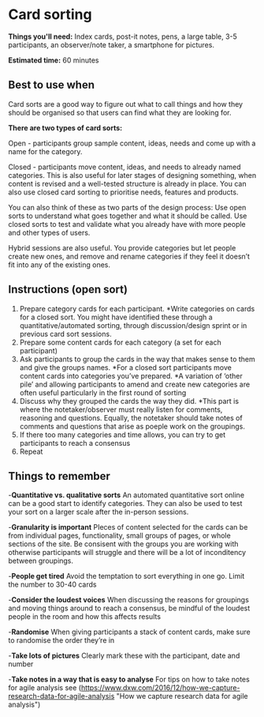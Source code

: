 # Card sorting

**Things you'll need:** Index cards, post-it notes, pens, a large table, 3-5 participants, an observer/note taker, a smartphone for pictures. 

**Estimated time:** 60 minutes

## Best to use when
Card sorts are a good way to figure out what to call things and how they should be organised so that users can find what they are looking for. 

**There are two types of card sorts:**

Open - participants group sample content, ideas, needs and come up with a name for the category. 

Closed - participants move content, ideas, and needs to already named categories. This is also useful for later stages of  designing something, when content is revised and a well-tested structure is already in place. You can also use closed card sorting to prioritise needs, features and products.

You can also think of these as two parts of the design process:
Use open sorts to understand what goes together and what it should be called. 
Use closed sorts to test and validate what you already have with more people and other types of users. 

Hybrid sessions are also useful. You provide categories but let people create new ones, and remove and rename categories if they feel it doesn’t fit into any of the existing ones.

## Instructions (open sort)

1. Prepare category cards for each participant. *Write categories on cards for a closed sort. You might have identified these through a quantitative/automated sorting, through discussion/design sprint or in previous card sort sessions.
2. Prepare some content cards for each category (a set for each participant)
3. Ask participants to group the cards in the way that makes sense to them and give the groups names. *For a closed sort participants move content cards into categories you’ve prepared. *A variation of ‘other pile’ and allowing participants to amend and create new categories are often useful particularly in the first round of sorting
4. Discuss why they grouped the cards the way they did. *This part is where the notetaker/observer must really listen for comments, reasoning and questions. Equally, the notetaker should take notes of comments and questions that arise as poeple work on the groupings.
5. If there too many categories and time allows, you can try to get participants to reach a consensus
6. Repeat

## Things to remember

-**Quantitative vs. qualitative sorts**
An automated quantitative sort online can be a good start to identify categories. They can also be used to test your sort on a larger scale after the in-person sessions.

-**Granularity is important**
PIeces of content selected for the cards can be from individual pages, functionality, small groups of pages, or whole sections of the site. Be consisent with the groups you are working with otherwise participants will struggle and there will be a lot of inconditency between groupings.

-**People get tired**
Avoid the temptation to sort everything in one go. Limit the number to 30-40 cards

-**Consider the loudest voices** 
When discussing the reasons for groupings and moving things around to reach a consensus, be mindful of the loudest people in the room and how this affects results

-**Randomise**
When giving participants a stack of content cards, make sure to randomise the order they’re in

-**Take lots of pictures**
Clearly mark these with the participant, date and number

-**Take notes in a way that is easy to analyse**
For tips on how to take notes for agile analysis see (https://www.dxw.com/2016/12/how-we-capture-research-data-for-agile-analysis "How we capture research data for agile analysis")
